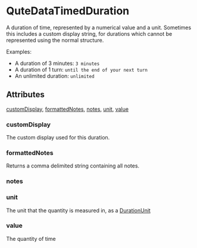 # QuteDataTimedDuration

A duration of time, represented by a numerical value and a unit. Sometimes this includes a custom display string,
for durations which cannot be represented using the normal structure.

Examples:

- A duration of 3 minutes: `3 minutes`
- A duration of 1 turn: `until the end of your next turn`
- An unlimited duration: `unlimited`

## Attributes

[customDisplay](#customdisplay), [formattedNotes](#formattednotes), [notes](#notes), [unit](#unit), [value](#value)


### customDisplay

The custom display used for this duration.

### formattedNotes

Returns a comma delimited string containing all notes.

### notes


### unit

The unit that the quantity is measured in, as a [DurationUnit](DurationUnit.md)

### value

The quantity of time

